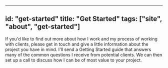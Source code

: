 ----
id: "get-started"
title: "Get Started"
tags: ["site", "about", "get-started"]
---

If you'd like to find out more about how I work and my process of working with clients, please get in touch and give a little information about the project you have in mind. I'll send a Getting Started guide that answers many of the common questions I receive from potential clients. We can then set up a call to discuss how I can be of most value to your project.
